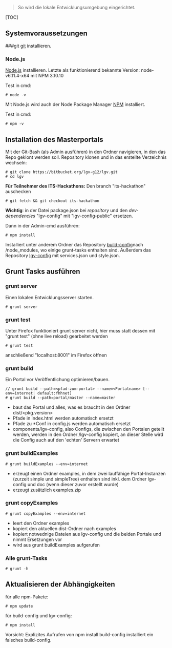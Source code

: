 >So wird die lokale Entwicklungsumgebung eingerichtet.

[TOC]

## Systemvoraussetzungen

###git
[git](http://git-scm.com/) installieren.

### Node.js
[Node.js](http://nodejs.org) installieren. Letzte als funktionierend bekannte Version: node-v6.11.4-x64 mit NPM 3.10.10

Test in cmd:

```
# node -v
```

Mit Node.js wird auch der Node Package Manager [NPM](http://npmjs.org) installiert.

Test in cmd:

```
# npm -v
```

## Installation des Masterportals
Mit der Git-Bash (als Admin ausführen) in den Ordner navigieren, in den das Repo geklont werden soll.
Repository klonen und in das erstellte Verzeichnis wechseln:
```
# git clone https://bitbucket.org/lgv-g12/lgv.git
# cd lgv
```
**Für Teilnehmer des ITS-Hackathons:**
Den branch "its-hackathon" auschecken

```
# git fetch && git checkout its-hackathon
```


**Wichtig**: in der Datei package.json bei *repository* und den *dev-dependencies* "lgv-config" mit "lgv-config-public" ersetzen.

Dann in der Admin-cmd ausführen:
```
# npm install
```


Installiert unter anderem Ordner das Repository [build-config](https://bitbucket.org/lgv-g12/build-config)nach /node_modules, wo einige grunt-tasks enthalten sind. Außerdem das Repository [lgv-config](https://bitbucket.org/lgv-g12/lgv-config) mit services.json und style.json.

## Grunt Tasks ausführen
### grunt server
Einen lokalen Entwicklungsserver starten.

```
# grunt server
```


### grunt test
Unter Firefox funktioniert grunt server nicht, hier muss statt dessen mit "grunt test" (ohne live reload) gearbeitet werden

```
# grunt test
```

anschließend "localhost:8001" im Firefox öffnen

### grunt build
Ein Portal vor Veröffentlichung optimieren/bauen.

```
// grunt build --path=<pfad-zum-portal> --name=<Portalname> [--env=internet| default:fhhnet]
# grunt build --path=portal/master --name=master
```

- baut das Portal und alles, was es braucht in den Ordner dist/<pkg.version>
- Pfade in index.html werden automatisch ersetzt
 - Pfade zu *Conf in config.js werden automatisch ersetzt
- components/lgv-config, also Configs, die zwischen den Portalen geteilt werden, werden in den Ordner /lgv-config kopiert, an dieser Stelle wird die Config auch auf den 'echten' Servern erwartet

### grunt buildExamples
```
# grunt buildExamples --env=internet
```
- erzeugt einen Ordner examples, in dem zwei lauffähige Portal-Instanzen (zurzeit simple und simpleTree) enthalten sind inkl. dem Ordner lgv-config und doc (wenn dieser zuvor erstellt wurde)
- erzeugt zusätzlich examples.zip

### grunt copyExamples
```
# grunt copyExamples --env=internet
```
- leert den Ordner examples
- kopiert den aktuellen dist-Ordner nach examples
- kopiert notwednige Dateien aus lgv-config und die beiden Portale und nimmt Ersetzungen vor
- wird aus grunt buildExamples aufgerufen

### Alle grunt-Tasks

```
# grunt -h
```

## Aktualisieren der Abhängigkeiten

für alle npm-Pakete:

```
# npm update
```

für build-config und lgv-config:

```
# npm install
```

Vorsicht: Explizites Aufrufen von npm install build-config installiert ein falsches build-config.


